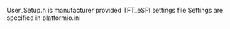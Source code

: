 User_Setup.h is manufacturer provided TFT_eSPI settings file
Settings are specified in platformio.ini
